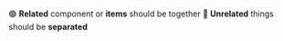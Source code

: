 🟢 **Related** component or **items** should be together
🔴 **Unrelated** things should be **separated**
